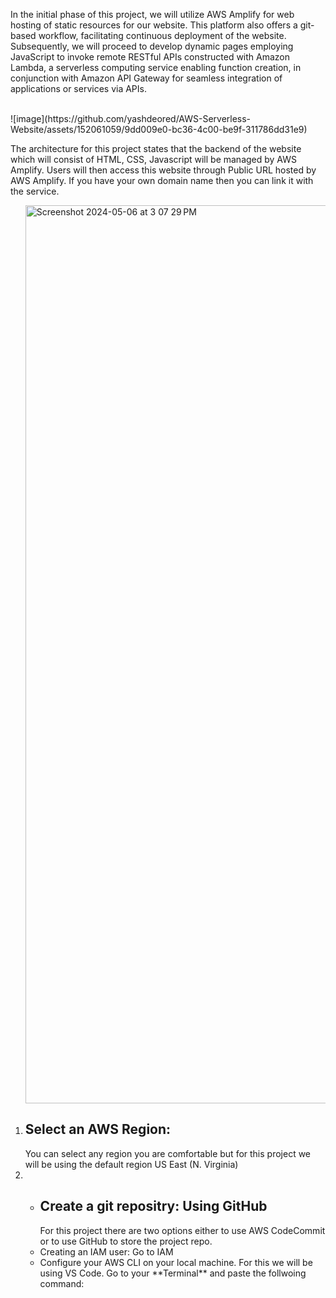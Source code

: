 <p>In the initial phase of this project, we will utilize AWS Amplify for web hosting of static resources for our website. This platform also offers a git-based workflow, facilitating continuous deployment of the website. Subsequently, we will proceed to develop dynamic pages employing JavaScript to invoke remote RESTful APIs constructed with Amazon Lambda, a serverless computing service enabling function creation, in conjunction with Amazon API Gateway for seamless integration of applications or services via APIs.
</p>
<br>
![image](https://github.com/yashdeored/AWS-Serverless-Website/assets/152061059/9dd009e0-bc36-4c00-be9f-311786dd31e9)
</br>
<p>The architecture for this project states that the backend of the website which will consist of HTML, CSS, Javascript will be managed by AWS Amplify. Users will then access this website through Public URL hosted by AWS Amplify. If you have your own domain name then you can link it with the service.
</p>
<ol><img width="1437" alt="Screenshot 2024-05-06 at 3 07 29 PM" src="https://github.com/yashdeored/AWS-Serverless-Website/assets/152061059/c1d950b3-4b58-4f2a-9696-052213d6e91b">

  <li><h2>Select an AWS Region: </h2>You can select any region you are comfortable but for this project we will be using the default region US East (N. Virginia)</li>
  <li>
    <ul>
    <li>
      <h2>Create a git repositry: Using GitHub </h2>For this project there are two options either to use AWS CodeCommit or to use GitHub to store the project repo.
    </li>
      <li>Creating an IAM user: Go to IAM </li>
    <li>Configure your AWS CLI on your local machine. For this we will be using VS Code. Go to your **Terminal** and paste the follwoing command: </li>
  </ul>
  </li>
</ol>
